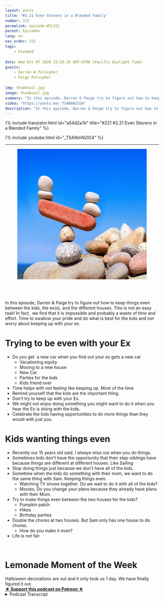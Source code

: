 ```yaml
---
layout: posts
title: "#2.21 Even Stevens in a Blended Family"
number: 221
permalink: episode-WTL221
parent: Episodes
lang: en
nav_order: 221
tags:
    - blended

date: Wed Oct 07 2020 15:28:29 GMT-0700 (Pacific Daylight Time)
guests:
    - Darren W Pulsipher
    - Paige Pulsipher

img: thumbnail.jpg
image: thumbnail.jpg
summary: "In this episode, Darren & Paige try to figure out how to keep things even between the kids, the ex(s), and the different houses. This is not an easy task! In fact,  we find that it is impossible and probably a waste of time and effort. Time to swallow your pride and do what is best for the kids and not worry about keeping up with your ex."
video: "https://youtu.be/_TSANmN2IG4"
description: "In this episode, Darren & Paige try to figure out how to keep things even between the kids, the ex(s), and the different houses. This is not an easy task! In fact,  we find that it is impossible and probably a waste of time and effort. Time to swallow your pride and do what is best for the kids and not worry about keeping up with your ex."
---
```


<div>
{% include transistor.html id="a54d2a7e" title="#221 #2.21 Even Stevens in a Blended Family" %}

{% include youtube.html id="_TSANmN2IG4" %}
</div>

---

<html><head></head><body><div><figure data-trix-attachment="{&quot;contentType&quot;:&quot;image&quot;,&quot;height&quot;:426,&quot;url&quot;:&quot;https://lh3.googleusercontent.com/-gFZKDd3748Y/X35Ad45YSjI/AAAAAAAFVWY/VPdEGN-24skEmPEcc37_EoCqwlQY-dZiACNcBGAsYHQ/w640-h426/image.png&quot;,&quot;width&quot;:640}" data-trix-content-type="image" class="attachment attachment--preview"><img src="./image0.png" width="640" height="426"><figcaption class="attachment__caption"></figcaption></figure></div><div><br><br></div><div><br></div><div>In this episode, Darren &amp; Paige try to figure out how to keep things even between the kids, the ex(s), and the different houses. This is not an easy task! In fact,&nbsp; we find that it is impossible and probably a waste of time and effort. Time to swallow your pride and do what is best for the kids and not worry about keeping up with your ex.</div><h1>Trying to be even with your Ex</h1><ul><li>Do you get&nbsp; a new car when you find out your ex gets a new car<ul><li>Vacationing equity</li><li>Moving to a new house</li><li>New Car</li><li>Parties for the kids</li><li>Kids friend over</li></ul></li><li>Time helps with not feeling like keeping up. Most of the time</li><li>Remind yourself that the kids are the important thing.</li><li>Don't try to keep up with your Ex.</li><li>We might not enjoy doing something you might want to do it when you hear the Ex is doing with the kids.</li><li>Celebrate the kids having opportunities to do more things than they would with just you.</li></ul><h1>Kids wanting things even</h1><ul><li>Recently our 15 years old said. I always miss out when you do things.</li><li>Sometimes kids don't have the opportunity that their step-siblings have because things are different at different houses. Like Sailing</li><li>Stop doing things just because we don't have all of the kids.</li><li>Sometime when the kids do something with their mom, we want to do the same thing with Sam. Keeping things even.<ul><li>Watching TV shows together. Do we wait to do it with all of the kids?</li><li>Movies, Do you change your plans because they already have plans with their Mom.</li></ul></li><li>Try to make things even between the two houses for the kids?<ul><li>Pumpkin patch</li><li>Hikes</li><li>Birthday parties</li></ul></li><li>Double the chores at two houses. But Sam only has one house to do chores.<ul><li>How do you make it even?&nbsp;</li></ul></li><li>Life is not fair</li></ul><div><br></div><h1>Lemonade Moment of the Week</h1><div>Halloween decorations are out and it only took us 1 day. We have finally figured it out.</div>
<strong>
  <a href="https://www.patreon.com/wheresthelemonade" target="_donate" rel="payment" title="★ Support this podcast on Patreon ★">★ Support this podcast on Patreon ★</a>
</strong></body></html>

<details>
<summary> Podcast Transcript </summary>

<p></p>

</details>
